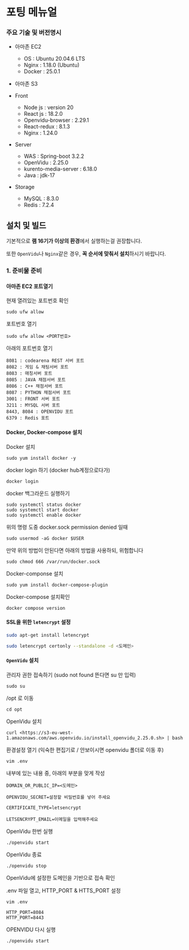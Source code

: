 # 포팅 메뉴얼

### 주요 기술 및 버전명시

- 아마존 EC2
  - OS : Ubuntu 20.04.6 LTS
  - Nginx : 1.18.0 (Ubuntu)
  - Docker : 25.0.1

- 아마존 S3

- Front
  - Node js : version 20
  - React js : 18.2.0
  - Openvidu-browser : 2.29.1
  - React-redux : 8.1.3
  - Nginx : 1.24.0

- Server
  - WAS : Spring-boot 3.2.2
  - OpenVidu : 2.25.0
  - kurento-media-server : 6.18.0
  - Java : jdk-17

- Storage 
  - MySQL : 8.3.0
  - Redis : 7.2.4

## 설치 및 빌드

기본적으로 **램 16기가 이상의 환경**에서 실행하는걸 권장합니다.

또한 ```OpenVidu```나 ```Nginx```같은 경우, **꼭 순서에 맞춰서 설치**하시기 바랍니다.


### 1. 준비물 준비

#### 아마존 EC2 포트열기

현재 열려있는 포트번호 확인
```
sudo ufw allow
```
포트번호 열기
```
sudo ufw allow <PORT번호> 
```
아래의 포트번호 열기
```
8081 : codearena REST 서버 포트
8082 : 게임 & 채팅서버 포트
8083 : 매칭서버 포트
8085 : JAVA 채점서버 포트
8086 : C++ 채점서버 포트
8087 : PYTHON 채점서버 포트
3001 : FRONT 서버 포트
3211 : MYSQL 서버 포트
8443, 8084 : OPENVIDU 포트
6379 : Redis 포트
```

#### Docker, Docker-compose 설치

Docker 설치
```
sudo yum install docker -y
```
docker login 하기 (docker hub계정으로다가)
```
docker login
```
docker 백그라운드 실행하기
```
sudo systemctl status docker
sudo systemctl start docker
sudo systemctl enable docker
```
위의 명령 도중 docker.sock permission denied 일때
```
sudo usermod -aG docker $USER
```
만약 위의 방법이 안된다면 아래의 방법을 사용하되, 위험합니다
```
sudo chmod 666 /var/run/docker.sock
```

Docker-componse 설치
```
sudo yum install docker-compose-plugin
```
Docker-compose 설치확인
```
docker compose version
```
#### SSL을 위한 ```letencrypt``` 설정

```sh
sudo apt-get install letencrypt
```

```sh
sudo letencrypt certonly --standalone -d <도메인>
```

#### ```OpenVidu``` 설치

관리자 권한 접속하기 (sudo not found 뜬다면 su 만 입력)
```
sudo su
```

/opt 로 이동
```
cd opt
```

OpenVidu 설치
```
curl <https://s3-eu-west-1.amazonaws.com/aws.openvidu.io/install_openvidu_2.25.0.sh> | bash
```

환경설정 열기 (익숙한 편집기로 / 안보이시면 openvidu 폴더로 이동 후)
```
vim .env
```

내부에 있는 내용 중, 아래의 부분을 맞게 작성
```
DOMAIN_OR_PUBLIC_IP=<도메인>

OPENVIDU_SECRET=설정할 비밀번호를 넣어 주세요

CERTIFICATE_TYPE=letsencrypt

LETSENCRYPT_EMAIL=이메일을 입력해주세요
```
OpenVidu 한번 실행
```
./openvidu start
```
OpenVidu 종료
```
./openvidu stop
```

OpenVidu에 설정한 도메인을 기반으로 접속 확인

.env 파일 열고, HTTP_PORT & HTTS_PORT 설정
```
vim .env
```

```
HTTP_PORT=8084
HTTP_PORT=8443
```
OPENVIDU 다시 실행
```
./openvidu start
```

#### 

